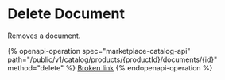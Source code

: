 # Delete Document

Removes a document.

{% openapi-operation spec="marketplace-catalog-api" path="/public/v1/catalog/products/{productId}/documents/{id}" method="delete" %}
[Broken link](broken-reference)
{% endopenapi-operation %}
